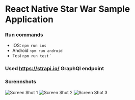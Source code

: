# React Native Star War Sample Application

### Run commands
* IOS: ```npm run ios```
* Android ```npm run android```
* Test ```npm run test```
 `
 
### Used https://strapi.io/ GraphQl endpoint

### Scrennshots
![Screen Shot 1](https://github.com/majidln/StarWar/blob/master/screenshot/1.jpeg?raw=true)
![Screen Shot 2](https://github.com/majidln/StarWar/blob/master/screenshot/2.jpeg?raw=true)
![Screen Shot 3](https://github.com/majidln/StarWar/blob/master/screenshot/3.jpeg?raw=true)